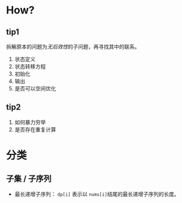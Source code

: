 # How?

## tip1
拆解原本的问题为*无后效性*的子问题，再寻找其中的联系。

1. 状态定义
2. 状态转移方程
3. 初始化
4. 输出
5. 是否可以空间优化

## tip2
1. 如何暴力穷举
2. 是否存在重复计算

# 分类

## 子集 / 子序列

- 最长递增子序列： `dp[i]` 表示以 `nums[i]`结尾的最长递增子序列的长度。